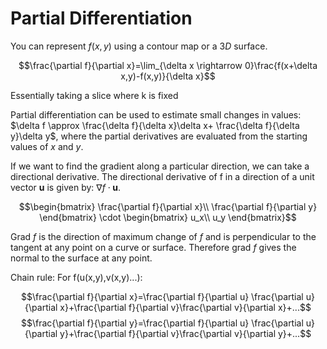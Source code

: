 # Partial Differentiation

You can represent $f(x,y)$ using a contour map or a $3D$ surface.

$$\frac{\partial f}{\partial x}=\lim_{\delta x \rightarrow 0}\frac{f(x+\delta x,y)-f(x,y)}{\delta x}$$

Essentially taking a slice where k is fixed

Partial differentiation can be used to estimate small changes in values:
$\delta f \approx \frac{\delta f}{\delta x}\delta x+ \frac{\delta f}{\delta y}\delta y$, where the partial derivatives are evaluated from the starting values of $x$ and $y$.

If we want to find the gradient along a particular direction, we can take a directional derivative. The directional derivative of f in a direction of a unit vector $\textbf{u}$ is given by: $\nabla f\cdot \textbf{u}$.

$$\begin{bmatrix}
\frac{\partial f}{\partial x}\\
\frac{\partial f}{\partial y}
\end{bmatrix}
\cdot
\begin{bmatrix}
u_x\\
u_y
\end{bmatrix}$$

Grad $f$ is the direction of maximum change of $f$ and is perpendicular to the tangent at any point on a curve or surface. Therefore grad $f$ gives the normal to the surface at any point.

Chain rule: For f(u(x,y),v(x,y)...):

$$\frac{\partial f}{\partial x}=\frac{\partial f}{\partial u} \frac{\partial u}{\partial x}+\frac{\partial f}{\partial v}\frac{\partial v}{\partial x}+...$$
$$\frac{\partial f}{\partial y}=\frac{\partial f}{\partial u} \frac{\partial u}{\partial y}+\frac{\partial f}{\partial v}\frac{\partial v}{\partial y}+...$$
